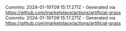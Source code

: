 Commits: 2024-01-19T09:15:17.271Z - Generated via https://github.com/marketplace/actions/artificial-grass
<br>
Commits: 2024-01-19T09:15:17.271Z - Generated via https://github.com/marketplace/actions/artificial-grass
<br>
